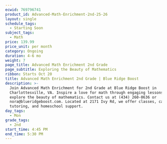 ```yaml
---
ecwid: 769796741
product_id: Advanced-Math-Enrichment-2nd-25-26
layout: single
schedule_tags:
  - Starting Soon
subject_tags:
  - Math
price: 139.99
price_unit: per month
category: Ongoing
duration: 4-6 mo
weight: 7
page_title: Advanced Math Enrichment 2nd Grade
page_subtitle: Exploring the Beauty of Mathematics
ribbon: Starts Oct 20
title: Advanced Math Enrichment 2nd Grade | Blue Ridge Boost
description: >-
  Join Advanced Math Enrichment for 2nd Grade at Blue Ridge Boost in
  Charlottesville, VA. Inspire a love for math through engaging lessons that
  explore the beauty of mathematics. Contact us at (434) 260-0636 or
  nora@blueridgeboost.com. Located at 2171 Ivy Rd, we offer classes, camps,
  tutoring, and homeschool support.
day_tags:
  - Mon
grade_tags:
  - 2nd
start_time: 4:45 PM
end_time: 5:30 PM
---
```


